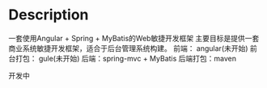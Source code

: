 # Description #
一套使用Angular + Spring + MyBatis的Web敏捷开发框架
主要目标是提供一套商业系统敏捷开发框架，适合于后台管理系统构建。
前端： angular(未开始)
前台打包： gule(未开始)
后端：spring-mvc + MyBatis
后端打包：maven

开发中
